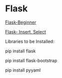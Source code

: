 # Flask

<a href="Flask Beginner/">Flask-Beginner</a>

<a href="Flask Insert, Select/">Flask- Insert, Select</a>

Libraries to be Installed:

pip install flask

pip install flask-bootstrap

pip install pyyaml
